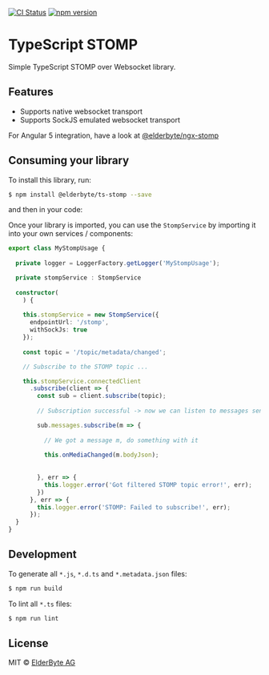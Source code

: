 [![CI Status](https://travis-ci.org/ElderByte-/ts-stomp.svg?branch=master)](https://travis-ci.org/ElderByte-/ts-stomp)
[![npm version](https://badge.fury.io/js/%40elderbyte%2Fts-stomp.svg)](https://badge.fury.io/js/%40elderbyte%2Fts-stomp)

# TypeScript STOMP

Simple TypeScript STOMP over Websocket library.

## Features

* Supports native websocket transport
* Supports SockJS emulated websocket transport

For Angular 5 integration, have a look at [@elderbyte/ngx-stomp](https://github.com/ElderByte-/ngx-stomp)

## Consuming your library

To install this library, run:

```bash
$ npm install @elderbyte/ts-stomp --save
```

and then in your code:

Once your library is imported, you can use the `StompService` by importing it into your own services / components:

```typescript
export class MyStompUsage {
    
  private logger = LoggerFactory.getLogger('MyStompUsage');

  private stompService : StompService
    
  constructor(
    ) {
    
    this.stompService = new StompService({
      endpointUrl: '/stomp',
      withSockJs: true
    });
    
    const topic = '/topic/metadata/changed';

    // Subscribe to the STOMP topic ...

    this.stompService.connectedClient
      .subscribe(client => {
        const sub = client.subscribe(topic);
       
        // Subscription successful -> now we can listen to messages sent to this subscription

        sub.messages.subscribe(m => {
         
          // We got a message m, do something with it
          
          this.onMediaChanged(m.bodyJson);
          
          
        }, err => {
          this.logger.error('Got filtered STOMP topic error!', err);
        })
      }, err => {
        this.logger.error('STOMP: Failed to subscribe!', err);
      });
  }
}
```

  



## Development

To generate all `*.js`, `*.d.ts` and `*.metadata.json` files:

```bash
$ npm run build
```

To lint all `*.ts` files:

```bash
$ npm run lint
```

## License

MIT © [ElderByte AG](mailto:info@elderbyte.com)
